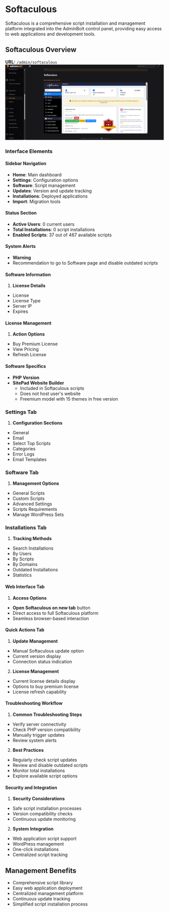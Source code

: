 # Softaculous

Softaculous is a comprehensive script installation and management platform integrated into the AdminBolt control panel, providing easy access to web applications and development tools.

## Softaculous Overview

**URL:** `/admin/softaculous`
![Softaculous Interface](/screenshots/admin-softaculous.png)

### Interface Elements

#### Sidebar Navigation
- **Home**: Main dashboard
- **Settings**: Configuration options
- **Software**: Script management
- **Updates**: Version and update tracking
- **Installations**: Deployed applications
- **Import**: Migration tools

#### Status Section
- **Active Users**: 0 current users
- **Total Installations**: 0 script installations
- **Enabled Scripts**: 37 out of 467 available scripts

#### System Alerts
- **Warning**
- Recommendation to go to Software page and disable outdated scripts

#### Software Information
1. **License Details**
  - License
  - License Type
  - Server IP
  - Expires

#### License Management
1. **Action Options**
  - Buy Premium License
  - View Pricing
  - Refresh License

#### Software Specifics
- **PHP Version**
- **SitePad Website Builder**
  - Included in Softaculous scripts
  - Does not host user's website
  - Freemium model with 15 themes in free version

### Settings Tab
1. **Configuration Sections**
  - General
  - Email
  - Select Top Scripts
  - Categories
  - Error Logs
  - Email Templates

### Software Tab
1. **Management Options**
  - General Scripts
  - Custom Scripts
  - Advanced Settings
  - Scripts Requirements
  - Manage WordPress Sets

### Installations Tab
1. **Tracking Methods**
  - Search Installations
  - By Users
  - By Scripts
  - By Domains
  - Outdated Installations
  - Statistics

#### Web Interface Tab
1. **Access Options**
  - **Open Softaculous on new tab** button
  - Direct access to full Softaculous platform
  - Seamless browser-based interaction

#### Quick Actions Tab
1. **Update Management**
  - Manual Softaculous update option
  - Current version display
  - Connection status indication

2. **License Management**
  - Current license details display
  - Options to buy premium license
  - License refresh capability

#### Troubleshooting Workflow
1. **Common Troubleshooting Steps**
  - Verify server connectivity
  - Check PHP version compatibility
  - Manually trigger updates
  - Review system alerts

2. **Best Practices**
  - Regularly check script updates
  - Review and disable outdated scripts
  - Monitor total installations
  - Explore available script options

#### Security and Integration
1. **Security Considerations**
  - Safe script installation processes
  - Version compatibility checks
  - Continuous update monitoring

2. **System Integration**
  - Web application script support
  - WordPress management
  - One-click installations
  - Centralized script tracking

## Management Benefits
- Comprehensive script library
- Easy web application deployment
- Centralized management platform
- Continuous update tracking
- Simplified script installation process